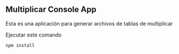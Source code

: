## Multiplicar Console App

Esta es una aplicación para generar archivos de tablas de multiplicar

Ejecutar este comando


```
npm install
```